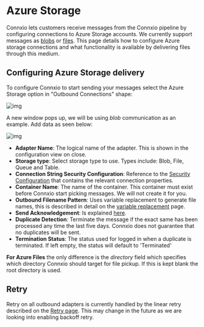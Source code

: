 # Azure Storage

Connxio lets customers receive messages from the Connxio pipeline by configuring connections to Azure Storage accounts. We currently support messages as [blobs](https://azure.microsoft.com/en-us/services/storage/blobs/) or [files](https://docs.microsoft.com/en-us/azure/storage/files/storage-how-to-create-file-share?tabs=azure-portal). This page details how to configure Azure storage connections and what functionality is available by delivering files through this medium.

## Configuring Azure Storage delivery

To configure Connxio to start sending your messages select the Azure Storage option in "Outbound Connections" shape:

![img](https://cmhpictsa.blob.core.windows.net/pictures/Outbound%20adapter%20menu.PNG?sv=2020-08-04&st=2021-11-08T12%3A31%3A58Z&se=2040-11-09T12%3A31%3A00Z&sr=b&sp=r&sig=a6JtbEkJT287%2BgNvJN3pR5fpONaBX6eyXHeDQS%2FD5cs%3D)

A new window pops up, we will be using *blob* communication as an example. Add data as seen below:

![img](https://cmhpictsa.blob.core.windows.net/pictures/Azure%20storage%20outbound%20config.png?sv=2020-08-04&st=2022-05-02T11%3A58%3A37Z&se=2040-05-03T11%3A58%3A00Z&sr=b&sp=r&sig=%2BtYKjaHUTO2l6eaV4h%2BnMnhTTZrplJu2A5JyqM9NjHM%3D)

- **Adapter Name**: The logical name of the adapter. This is shown in the configuration view on close.
- **Storage type**: Select storage type to use. Types include: Blob, File, Queue and Table.
- **Connection String Security Configuration**: Reference to the [Security Configuration](/connxio-portal/security-configurations) that contains the relevant connection properties.
- **Container Name**: The name of the container. This container must exist before Connxio start picking messages. We will not create it for you.
- **Outbound Filename Pattern**: Uses variable replacement to generate file names, this is described in detail on the [variable replacement](/connxio-portal/variables/variable-replacement) page.
- **Send Acknowledgement**: Is explained [here](/integrations/adapters/outbound/Acknowledgment).
- **Duplicate Detection**: Terminate the message if the exact same has been processed any time the last five days. Connxio does not guarantee that no duplicates will be sent.
- **Termination Status**: The status used for logged in when a duplicate is terminated. If left empty, the status will default to 'Terminated'

**For Azure Files** the only difference is the *directory* field which specifies which directory Connxio should target for file pickup. If this is kept blank the root directory is used.

## Retry

Retry on all outbound adapters is currently handled by the linear retry described on the [Retry page](/integrations/retry). This may change in the future as we are looking into enabling backoff retry.
